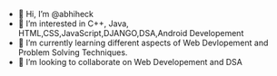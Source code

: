 - 👋 Hi, I’m @abhiheck
- 👀 I’m interested in C++, Java, HTML,CSS,JavaScript,DJANGO,DSA,Android Developement
- 🌱 I’m currently learning different aspects of Web Devlopement and Problem Solving Techniques.
- 💞️ I’m looking to collaborate on Web Developement and DSA

<!---
abhiheck/abhiheck is a ✨ special ✨ repository because its `README.md` (this file) appears on your GitHub profile.
You can click the Preview link to take a look at your changes.
--->
